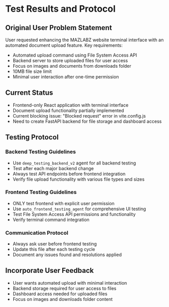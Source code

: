 # Test Results and Protocol

## Original User Problem Statement
User requested enhancing the MAZLABZ website terminal interface with an automated document upload feature. Key requirements:
- Automated upload command using File System Access API
- Backend server to store uploaded files for user access
- Focus on images and documents from downloads folder
- 10MB file size limit
- Minimal user interaction after one-time permission

## Current Status
- Frontend-only React application with terminal interface
- Document upload functionality partially implemented
- Current blocking issue: "Blocked request" error in vite.config.js
- Need to create FastAPI backend for file storage and dashboard access

## Testing Protocol

### Backend Testing Guidelines
- Use `deep_testing_backend_v2` agent for all backend testing
- Test after each major backend change
- Always test API endpoints before frontend integration
- Verify file upload functionality with various file types and sizes

### Frontend Testing Guidelines
- ONLY test frontend with explicit user permission
- Use `auto_frontend_testing_agent` for comprehensive UI testing
- Test File System Access API permissions and functionality
- Verify terminal command integration

### Communication Protocol
- Always ask user before frontend testing
- Update this file after each testing cycle
- Document any issues found and resolutions applied

## Incorporate User Feedback
- User wants automated upload with minimal interaction
- Backend storage required for user access to files
- Dashboard access needed for uploaded files
- Focus on images and downloads folder content